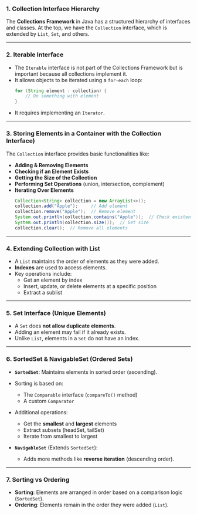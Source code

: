 ### **1. Collection Interface Hierarchy**
The **Collections Framework** in Java has a structured hierarchy of interfaces and classes. At the top, we have the `Collection` interface, which is extended by `List`, `Set`, and others.

---

### **2. Iterable Interface**
- The `Iterable` interface is not part of the Collections Framework but is important because all collections implement it.
- It allows objects to be iterated using a `for-each` loop:
  ```java
  for (String element : collection) {
      // Do something with element
  }
  ```
- It requires implementing an `Iterator`.

---

### **3. Storing Elements in a Container with the Collection Interface)**
The `Collection` interface provides basic functionalities like:
- **Adding & Removing Elements**
- **Checking if an Element Exists**
- **Getting the Size of the Collection**
- **Performing Set Operations** (union, intersection, complement)
- **Iterating Over Elements**
  ```java
  Collection<String> collection = new ArrayList<>();
  collection.add("Apple");     // Add element
  collection.remove("Apple");  // Remove element
  System.out.println(collection.contains("Apple"));  // Check existence
  System.out.println(collection.size());  // Get size
  collection.clear();  // Remove all elements
  ```

---

### **4. Extending Collection with List**
- A `List` maintains the order of elements as they were added.
- **Indexes** are used to access elements.
- Key operations include:
  - Get an element by index
  - Insert, update, or delete elements at a specific position
  - Extract a sublist

---

### **5. Set Interface (Unique Elements)**
- A `Set` does **not allow duplicate elements**.
- Adding an element may fail if it already exists.
- Unlike `List`, elements in a `Set` do not have an index.

---

### **6. SortedSet & NavigableSet (Ordered Sets)**
- **`SortedSet`**: Maintains elements in sorted order (ascending).
- Sorting is based on:
  - The `Comparable` interface (`compareTo()` method)
  - A custom `Comparator`
- Additional operations:
  - Get the **smallest** and **largest** elements
  - Extract subsets (headSet, tailSet)
  - Iterate from smallest to largest

- **`NavigableSet`** (Extends `SortedSet`):
  - Adds more methods like **reverse iteration** (descending order).

---

### **7. Sorting vs Ordering**
- **Sorting**: Elements are arranged in order based on a comparison logic (`SortedSet`).
- **Ordering**: Elements remain in the order they were added (`List`).

